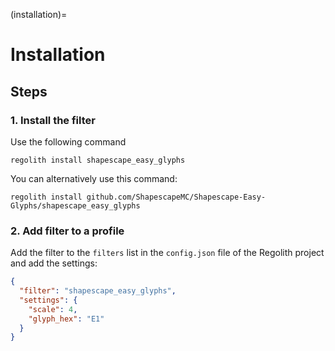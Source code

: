(installation)=
# Installation

## Steps

### 1. Install the filter
Use the following command
```
regolith install shapescape_easy_glyphs
```

You can alternatively use this command:
```
regolith install github.com/ShapescapeMC/Shapescape-Easy-Glyphs/shapescape_easy_glyphs
```

### 2. Add filter to a profile
Add the filter to the `filters` list in the `config.json` file of the Regolith project and add the settings:

```json
{
  "filter": "shapescape_easy_glyphs",
  "settings": {
    "scale": 4,
    "glyph_hex": "E1"
  }
}
```